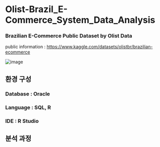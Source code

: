 # Olist-Brazil_E-Commerce_System_Data_Analysis

### Brazilian E-Commerce Public Dataset by Olist Data

public information : https://www.kaggle.com/datasets/olistbr/brazilian-ecommerce


![image](https://github.com/iJaeDragon/Olist-Brazil_E-Commerce_System_Data_Analysis/assets/66985977/bb93c0fc-a522-4dbe-ab52-287498c1c7a7)


## 환경 구성

### Database : Oracle

### Language : SQL, R

### IDE : R Studio

## 분석 과정

